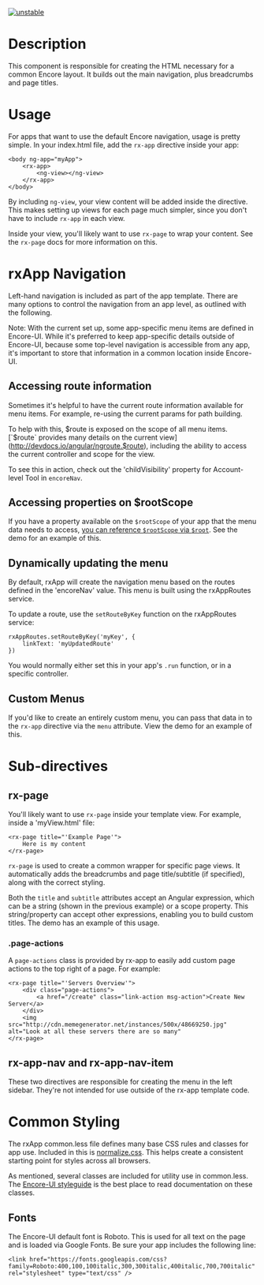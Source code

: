 [![unstable](http://badges.github.io/stability-badges/dist/unstable.svg)](http://github.com/badges/stability-badges)

# Description

This component is responsible for creating the HTML necessary for a common Encore layout. It builds out the main navigation, plus breadcrumbs and page titles.

# Usage

For apps that want to use the default Encore navigation, usage is pretty simple. In your index.html file, add the `rx-app` directive inside your app:

    <body ng-app="myApp">
        <rx-app>
            <ng-view></ng-view>
        </rx-app>
    </body>

By including `ng-view`, your view content will be added inside the directive. This makes setting up views for each page much simpler, since you don't have to include `rx-app` in each view.

Inside your view, you'll likely want to use `rx-page` to wrap your content. See the `rx-page` docs for more information on this.

# rxApp Navigation

Left-hand navigation is included as part of the app template. There are many options to control the navigation from an app level, as outlined with the following.

Note: With the current set up, some app-specific menu items are defined in Encore-UI. While it's preferred to keep app-specific details outside of Encore-UI, because some top-level navigation is accessible from any app, it's important to store that information in a common location inside Encore-UI.

## Accessing route information

Sometimes it's helpful to have the current route information available for menu items. For example, re-using the current params for path building.

To help with this, $route is exposed on the scope of all menu items. [`$route` provides many details on the current view](http://devdocs.io/angular/ngroute.$route), including the ability to access the current controller and scope for the view.

To see this in action, check out the 'childVisibility' property for Account-level Tool in `encoreNav`.

## Accessing properties on $rootScope

If you have a property available on the `$rootScope` of your app that the menu data needs to access, [you can reference `$rootScope` via `$root`](http://stackoverflow.com/questions/22216441/what-is-the-difference-between-scope-root-and-rootscope-angular-js). See the demo for an example of this.

## Dynamically updating the menu

By default, rxApp will create the navigation menu based on the routes defined in the 'encoreNav' value. This menu is built using the rxAppRoutes service.

To update a route, use the `setRouteByKey` function on the rxAppRoutes service:

    rxAppRoutes.setRouteByKey('myKey', {
        linkText: 'myUpdatedRoute'
    })

You would normally either set this in your app's `.run` function, or in a specific controller.

## Custom Menus

If you'd like to create an entirely custom menu, you can pass that data in to the `rx-app` directive via the `menu` attribute. View the demo for an example of this.

# Sub-directives

## rx-page

You'll likely want to use `rx-page` inside your template view. For example, inside a 'myView.html' file:

    <rx-page title="'Example Page'">
        Here is my content
    </rx-page>

`rx-page` is used to create a common wrapper for specific page views. It automatically adds the breadcrumbs and page title/subtitle (if specified), along with the correct styling.

Both the `title` and `subtitle` attributes accept an Angular expression, which can be a string (shown in the previous example) or a scope property. This string/property can accept other expressions, enabling you to build custom titles. The demo has an example of this usage.

### .page-actions

A `page-actions` class is provided by rx-app to easily add custom page actions to the top right of a page. For example:

    <rx-page title="'Servers Overview'">
        <div class="page-actions">
            <a href="/create" class="link-action msg-action">Create New Server</a>
        </div>
        <img src="http://cdn.memegenerator.net/instances/500x/48669250.jpg" alt="Look at all these servers there are so many"
    </rx-page>

## rx-app-nav and rx-app-nav-item

These two directives are responsible for creating the menu in the left sidebar. They're not intended for use outside of the rx-app template code.

# Common Styling

The rxApp common.less file defines many base CSS rules and classes for app use. Included in this is [normalize.css](http://necolas.github.io/normalize.css/). This helps create a consistent starting point for styles across all browsers.

As mentioned, several classes are included for utility use in common.less. The [Encore-UI styleguide](http://rackerlabs.github.io/encore-ui/styleguide/rxApp-common.html) is the best place to read documentation on these classes.

## Fonts

The Encore-UI default font is Roboto. This is used for all text on the page and is loaded via Google Fonts. Be sure your app includes the following line:

```
<link href="https://fonts.googleapis.com/css?family=Roboto:400,100,100italic,300,300italic,400italic,700,700italic" rel="stylesheet" type="text/css" />
```